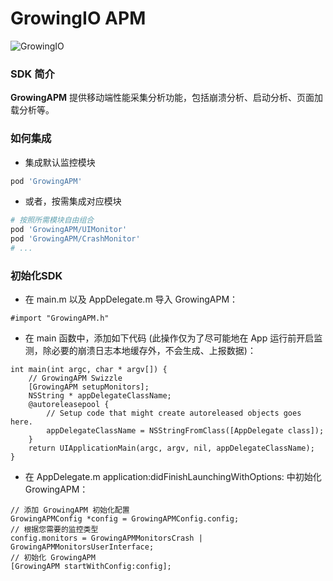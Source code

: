 GrowingIO APM
======
![GrowingIO](https://www.growingio.com/vassets/images/home_v3/gio-logo-primary.svg) 

### SDK 简介

**GrowingAPM** 提供移动端性能采集分析功能，包括崩溃分析、启动分析、页面加载分析等。

### 如何集成

- 集成默认监控模块

```ruby
pod 'GrowingAPM'
```

- 或者，按需集成对应模块

```ruby
# 按照所需模块自由组合
pod 'GrowingAPM/UIMonitor'
pod 'GrowingAPM/CrashMonitor'
# ...
```

### 初始化SDK

- 在 main.m 以及 AppDelegate.m 导入 GrowingAPM：

```objc
#import "GrowingAPM.h"
```

- 在 main 函数中，添加如下代码 (此操作仅为了尽可能地在 App 运行前开启监测，除必要的崩溃日志本地缓存外，不会生成、上报数据)：

```objc
int main(int argc, char * argv[]) {
    // GrowingAPM Swizzle
    [GrowingAPM setupMonitors];
    NSString * appDelegateClassName;
    @autoreleasepool {
        // Setup code that might create autoreleased objects goes here.
        appDelegateClassName = NSStringFromClass([AppDelegate class]);
    }
    return UIApplicationMain(argc, argv, nil, appDelegateClassName);
}
```

- 在 AppDelegate.m application:didFinishLaunchingWithOptions: 中初始化 GrowingAPM：

```objc
// 添加 GrowingAPM 初始化配置
GrowingAPMConfig *config = GrowingAPMConfig.config;
// 根据您需要的监控类型
config.monitors = GrowingAPMMonitorsCrash | GrowingAPMMonitorsUserInterface;
// 初始化 GrowingAPM
[GrowingAPM startWithConfig:config];
```

